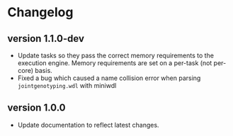 Changelog
==========

<!--

Newest changes should be on top.

This document is user facing. Please word the changes in such a way
that users understand how the changes affect the new version.
-->

version 1.1.0-dev
---------------------------
+ Update tasks so they pass the correct memory requirements to the 
  execution engine. Memory requirements are set on a per-task (not
  per-core) basis.
+ Fixed a bug which caused a name collision error when parsing
  `jointgenotyping.wdl` with miniwdl 

version 1.0.0
---------------------------
+ Update documentation to reflect latest changes.